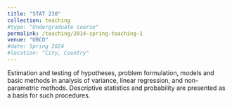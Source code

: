 ```yaml
---
title: "STAT 230"
collection: teaching
#type: "Undergraduate course"
permalink: /teaching/2014-spring-teaching-1
venue: "UBCO"
#date: Spring 2024
#location: "City, Country"
---
```


Estimation and testing of hypotheses, problem formulation, models and basic methods in analysis of variance, linear regression, and non-parametric methods. Descriptive statistics and probability are presented as a basis for such procedures.

